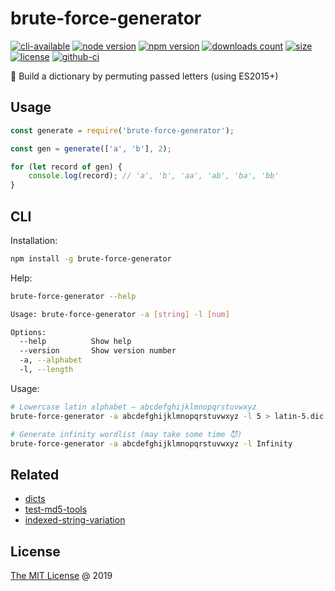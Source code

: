 # brute-force-generator

[![cli-available](https://badgen.net/static/cli/available/?icon=terminal)](https://runkit.com/npm/brute-force-generator)
[![node version](https://img.shields.io/node/v/brute-force-generator.svg)](https://www.npmjs.com/package/brute-force-generator)
[![npm version](https://badge.fury.io/js/brute-force-generator.svg)](https://badge.fury.io/js/brute-force-generator)
[![downloads count](https://img.shields.io/npm/dt/brute-force-generator.svg)](https://www.npmjs.com/package/brute-force-generator)
[![size](https://packagephobia.com/badge?p=brute-force-generator)](https://packagephobia.com/result?p=brute-force-generator)
[![license](https://img.shields.io/npm/l/brute-force-generator.svg)](https://piecioshka.mit-license.org)
[![github-ci](https://github.com/piecioshka/brute-force-generator/actions/workflows/testing.yml/badge.svg)](https://github.com/piecioshka/brute-force-generator/actions/workflows/testing.yml)

🔨 Build a dictionary by permuting passed letters (using ES2015+)

## Usage

```javascript
const generate = require('brute-force-generator');

const gen = generate(['a', 'b'], 2);

for (let record of gen) {
    console.log(record); // 'a', 'b', 'aa', 'ab', 'ba', 'bb'
}
```

## CLI

Installation:

```bash
npm install -g brute-force-generator
```

Help:

```bash
brute-force-generator --help

Usage: brute-force-generator -a [string] -l [num]

Options:
  --help          Show help                                            [boolean]
  --version       Show version number                                  [boolean]
  -a, --alphabet                                                      [required]
  -l, --length                                                        [required]
```

Usage:

```bash
# Lowercase latin alphabet — abcdefghijklmnopqrstuvwxyz
brute-force-generator -a abcdefghijklmnopqrstuvwxyz -l 5 > latin-5.dic

# Generate infinity wordlist (may take some time 😈)
brute-force-generator -a abcdefghijklmnopqrstuvwxyz -l Infinity
```

## Related

* [dicts](https://github.com/piecioshka/dicts)
* [test-md5-tools](https://github.com/piecioshka/test-md5-tools)
* [indexed-string-variation](https://github.com/lmammino/indexed-string-variation)

## License

[The MIT License](https://piecioshka.mit-license.org) @ 2019
